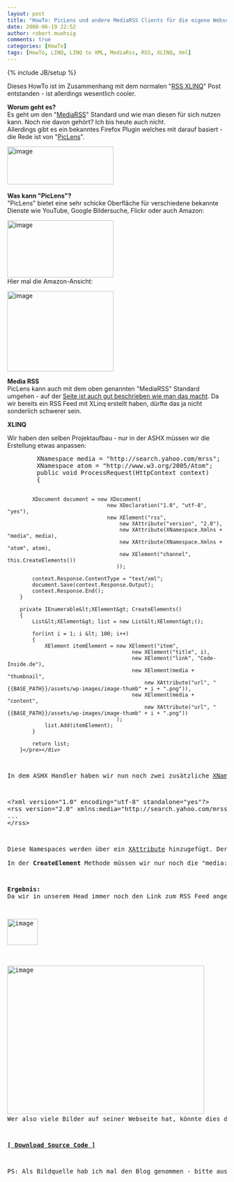 ```yaml
---
layout: post
title: "HowTo: PicLens und andere MediaRSS Clients für die eigene Webseite nutzen (MediaRSS mit LINQ to XML erstellen)"
date: 2008-06-19 22:52
author: robert.muehsig
comments: true
categories: [HowTo]
tags: [HowTo, LINQ, LINQ to XML, MediaRss, RSS, XLINQ, Xml]
---
```

{% include JB/setup %}
<p>Dieses HowTo ist im Zusammenhang mit dem normalen "<a href="http://code-inside.de/blog/2008/06/19/howto-rss-feeds-mit-linq-to-xml-erstellen-xlinq/">RSS XLINQ</a>" Post entstanden - ist allerdings wesentlich cooler.</p> <p><strong>Worum geht es?<br></strong>Es geht um den "<a href="http://en.wikipedia.org/wiki/Media_RSS">MediaRSS</a>" Standard und wie man diesen für sich nutzen kann. Noch nie davon gehört? Ich bis heute auch nicht.<br>Allerdings gibt es ein bekanntes Firefox Plugin welches mit darauf basiert - die Rede ist von "<a href="http://www.piclens.com/">PicLens</a>".</p> <p><a href="{{BASE_PATH}}/assets/wp-images/image466.png"><img style="border-right: 0px; border-top: 0px; border-left: 0px; border-bottom: 0px" height="87" alt="image" src="{{BASE_PATH}}/assets/wp-images/image-thumb445.png" width="244" border="0"></a>&nbsp;</p> <p><strong>Was kann "PicLens"?<br></strong>"PicLens" bietet eine sehr schicke Oberfläche für verschiedene bekannte Dienste wie YouTube, Google Bildersuche, Flickr oder auch Amazon:</p> <p><a href="{{BASE_PATH}}/assets/wp-images/image467.png"><img style="border-right: 0px; border-top: 0px; border-left: 0px; border-bottom: 0px" height="131" alt="image" src="{{BASE_PATH}}/assets/wp-images/image-thumb446.png" width="244" border="0"></a> <br>Hier mal die Amazon-Ansicht:</p> <p><a href="{{BASE_PATH}}/assets/wp-images/image468.png"><img style="border-right: 0px; border-top: 0px; border-left: 0px; border-bottom: 0px" height="184" alt="image" src="{{BASE_PATH}}/assets/wp-images/image-thumb447.png" width="244" border="0"></a> </p> <p><strong>Media RSS<br></strong>PicLens kann auch mit dem oben genannten "MediaRSS" Standard umgehen - auf der <a href="http://piclens.com/lite/webmasterguide.php">Seite ist auch gut beschrieben wie man das macht</a>. Da wir bereits ein RSS Feed mit XLinq erstellt haben, dürfte das ja nicht sonderlich schwerer sein.</p> <p><strong>XLINQ</strong></p> <p>Wir haben den selben Projektaufbau - nur in der ASHX müssen wir die Erstellung etwas anpassen:</p> <div class="wlWriterSmartContent" id="scid:812469c5-0cb0-4c63-8c15-c81123a09de7:8bd12e9a-8777-497b-8b4f-6468ea26fc9b" style="padding-right: 0px; display: inline; padding-left: 0px; float: none; padding-bottom: 0px; margin: 0px; padding-top: 0px"><pre name="code" class="c#">        XNamespace media = "http://search.yahoo.com/mrss";
        XNamespace atom = "http://www.w3.org/2005/Atom";
        public void ProcessRequest(HttpContext context)
        {
           

            XDocument document = new XDocument(
                                    new XDeclaration("1.0", "utf-8", "yes"),
                                    new XElement("rss",
                                        new XAttribute("version", "2.0"),
                                        new XAttribute(XNamespace.Xmlns + "media", media),
                                        new XAttribute(XNamespace.Xmlns + "atom", atom),
                                        new XElement("channel", this.CreateElements())
                                       ));

            context.Response.ContentType = "text/xml";
            document.Save(context.Response.Output);
            context.Response.End();
        }

        private IEnumerable&lt;XElement&gt; CreateElements()
        {
            List&lt;XElement&gt; list = new List&lt;XElement&gt;();

            for(int i = 1; i &lt; 100; i++)
            {
                XElement itemElement = new XElement("item",
                                            new XElement("title", i),
                                            new XElement("link", "Code-Inside.de"),
                                            new XElement(media + "thumbnail", 
                                                new XAttribute("url", "{{BASE_PATH}}/assets/wp-images/image-thumb" + i + ".png")),
                                            new XElement(media + "content",
                                                new XAttribute("url", "{{BASE_PATH}}/assets/wp-images/image-thumb" + i + ".png"))
                                       );
                list.Add(itemElement);
            }

            return list;
        }</pre></div>
<p>In dem ASHX Handler haben wir nun noch zwei zusätzliche <a href="http://msdn.microsoft.com/en-us/library/system.xml.linq.xnamespace.aspx">XNamespaces</a> deklariert. Diese sind (laut der Piclens Seite) notwendig um erstmal dieses XML zu erzeugen:</p>
<div class="wlWriterSmartContent" id="scid:812469c5-0cb0-4c63-8c15-c81123a09de7:3a887256-5386-4b19-9bf9-01932c870343" style="padding-right: 0px; display: inline; padding-left: 0px; float: none; padding-bottom: 0px; margin: 0px; padding-top: 0px"><pre name="code" class="c#">&lt;?xml version="1.0" encoding="utf-8" standalone="yes"?&gt;
&lt;rss version="2.0" xmlns:media="http://search.yahoo.com/mrss" xmlns:atom="http://www.w3.org/2005/Atom"&gt;
...
&lt;/rss&gt;</pre></div>
<p>Diese Namespaces werden über ein <a href="http://msdn.microsoft.com/en-us/library/system.xml.linq.xattribute.aspx">XAttribute</a> hinzugefügt. Der Syntax ist meiner Meinung nach etwas ungünstig - ein "new XNamespace" oder etwas ähnliches hatte nicht funktioniert. Auch ein "new <a href="http://msdn.microsoft.com/en-us/library/system.xml.linq.xelement.aspx">XElement</a>('xmlns:media','...')" wurde mit einer Exception belohnt - daher dieser Weg.<br><br>In der <strong>CreateElement</strong> Methode müssen wir nur noch die "media:thumbnail" + "media:content" erstellen und fertig sind wir. Zusätzlich könnte man noch die anderen Elemente des Standards einbauen - schaut einfach nochmal in den <a href="http://piclens.com/lite/webmasterguide.php">Guide</a>.</p>
<p><strong>Ergebnis:<br></strong>Da wir in unserem Head immer noch den Link zum RSS Feed angegeben haben, prüft PicLens automatisch ob man die Bilder auf der "Wall" anzeigen kann:</p>
<p><a href="{{BASE_PATH}}/assets/wp-images/image469.png"><img style="border-right: 0px; border-top: 0px; border-left: 0px; border-bottom: 0px" height="60" alt="image" src="{{BASE_PATH}}/assets/wp-images/image-thumb448.png" width="70" border="0"></a> </p>
<p><a href="{{BASE_PATH}}/assets/wp-images/image470.png"><img style="border-right: 0px; border-top: 0px; border-left: 0px; border-bottom: 0px" height="340" alt="image" src="{{BASE_PATH}}/assets/wp-images/image-thumb449.png" width="452" border="0"></a>&nbsp;<br>Wer also viele Bilder auf seiner Webseite hat, könnte dies doch leicht umsetzen - insbesondere da dies ein offener Standard (<a href="http://search.yahoo.com/mrss">Specification @ Yahoo</a>) ist und ich davon ausgehe, dass sowas noch häufiger eingesetzt wird. Ob nun PicLens als Client ist ja am Ende auch egal :)</p>
<p><strong><a href="http://{{BASE_PATH}}/assets/files/democode/mediarss/mediarss.zip">[ Download Source Code ]</a></strong></p>
<p>PS: Als Bildquelle hab ich mal den Blog genommen - bitte aus Trafficgründen nicht überstrapazieren ;)</p>
